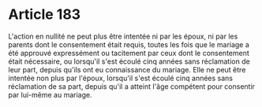 # Article 183

L'action en nullité ne peut plus être intentée ni par les époux, ni par les parents dont le consentement était requis, toutes les fois que le mariage a été approuvé expressément ou tacitement par ceux dont le consentement était nécessaire, ou lorsqu'il s'est écoulé cinq années sans réclamation de leur part, depuis qu'ils ont eu connaissance du mariage. Elle ne peut être intentée non plus par l'époux, lorsqu'il s'est écoulé cinq années sans réclamation de sa part, depuis qu'il a atteint l'âge compétent pour consentir par lui-même au mariage.